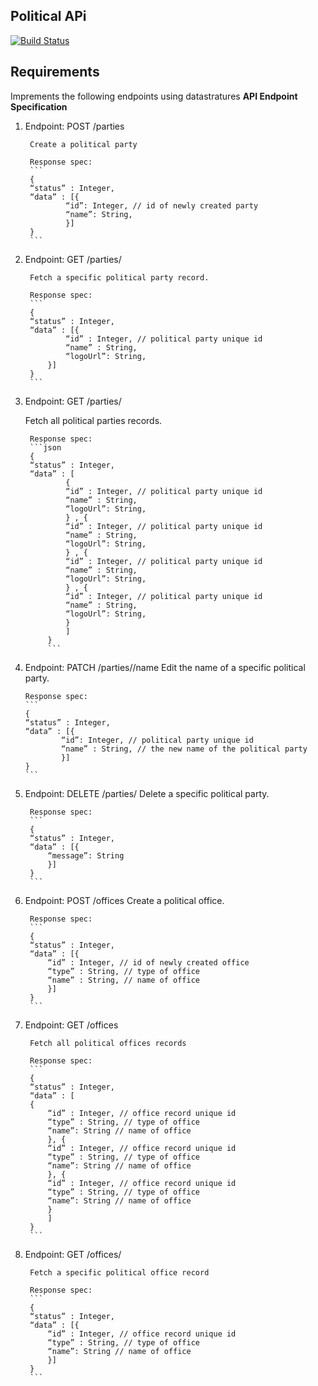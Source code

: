 ## Political APi 
[![Build Status](https://travis-ci.org/martinMutuma/politicoApi-c2.svg?branch=develop)](https://travis-ci.org/martinMutuma/politicoApi-c2)
## Requirements 
Imprements the following endpoints using datastratures 
**API Endpoint Specification**

1. Endpoint: POST /parties

        Create a political party 

        Response spec:
        ```
        {
        “status” : Integer,
        “data” : [{
                “id”: Integer, // id of newly created party
                “name”: String,
                }]
        } 
        ```
2. Endpoint: GET /parties/<party-id>

        Fetch a specific political party record.

        Response spec:
        ```
        {
        “status” : Integer,
        “data” : [{
                “id” : Integer, // political party unique id
                “name” : String,
                “logoUrl”: String,
            }]
        }
        ```

3. Endpoint: GET /parties/

    Fetch all political parties records.

        Response spec:
        ```json
        {
        “status” : Integer,
        “data” : [
                {
                “id” : Integer, // political party unique id
                “name” : String,
                “logoUrl”: String,
                } , {
                “id” : Integer, // political party unique id
                “name” : String,
                “logoUrl”: String,
                } , {
                “id” : Integer, // political party unique id
                “name” : String,
                “logoUrl”: String,
                } , {
                “id” : Integer, // political party unique id
                “name” : String,
                “logoUrl”: String,
                }
                ]
            }
            ```
4.  Endpoint: PATCH /parties/<party-id>/name
        Edit the name of a specific political party.

        Response spec:
        ```
        {
        “status” : Integer,
        “data” : [{
                “id”: Integer, // political party unique id
                “name” : String, // the new name of the political party
                }]
        }
        ```
5. Endpoint: DELETE /parties/<party-id>
    Delete a specific political party.

        Response spec:
        ```
        {
        “status” : Integer,
        “data” : [{
            “message”: String
            }]
        }
        ```
6. Endpoint: POST /offices
        Create a political office.

        Response spec:
        ```
        {
        “status” : Integer,
        “data” : [{
            “id” : Integer, // id of newly created office
            “type” : String, // type of office
            “name” : String, // name of office
            }]
        }
        ```
7. Endpoint: GET /offices

        Fetch all political offices records

        Response spec:
        ```
        {
        “status” : Integer,
        “data” : [
        {
            “id” : Integer, // office record unique id
            “type” : String, // type of office
            “name”: String // name of office
            }, {
            “id” : Integer, // office record unique id
            “type” : String, // type of office
            “name”: String // name of office
            }, {
            “id” : Integer, // office record unique id
            “type” : String, // type of office
            “name”: String // name of office
            }
            ]
        }
        ```

8. Endpoint: GET /offices/<office-id>

        Fetch a specific political office record

        Response spec:
        ```
        {
        “status” : Integer,
        “data” : [{
            “id” : Integer, // office record unique id
            “type” : String, // type of office
            “name”: String // name of office
            }]
        }
        ```